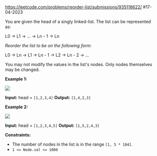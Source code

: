 https://leetcode.com/problems/reorder-list/submissions/935118622/
#17-04-2023 


You are given the head of a singly linked-list. The list can be represented as:

L0 → L1 → … → Ln - 1 → Ln

_Reorder the list to be on the following form:_

L0 → Ln → L1 → Ln - 1 → L2 → Ln - 2 → …

You may not modify the values in the list's nodes. Only nodes themselves may be changed.

**Example 1:**

![](https://assets.leetcode.com/uploads/2021/03/04/reorder1linked-list.jpg)

**Input:** head = `[1,2,3,4]`
**Output:** `[1,4,2,3]`

**Example 2:**

![](https://assets.leetcode.com/uploads/2021/03/09/reorder2-linked-list.jpg)

**Input:** head = `[1,2,3,4,5]`
**Output:** `[1,5,2,4,3]`

**Constraints:**

-   The number of nodes in the list is in the range `[1, 5 * 104]`.
-   `1 <= Node.val <= 1000`